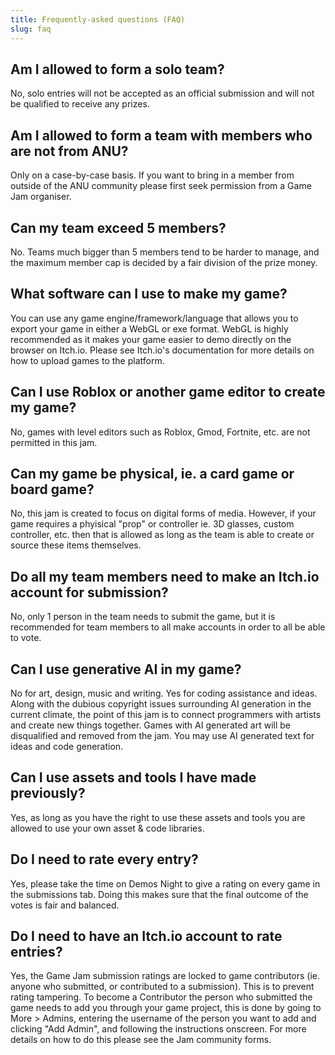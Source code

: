 ```yaml
---
title: Frequently-asked questions (FAQ)
slug: faq
---
```


## Am I allowed to form a solo team?
No, solo entries will not be accepted as an official submission and will not be qualified to receive any prizes.

## Am I allowed to form a team with members who are not from ANU?
Only on a case-by-case basis. If you want to bring in a member from outside of the ANU community please first seek permission from a Game Jam organiser. 

## Can my team exceed 5 members?
No. Teams much bigger than 5 members tend to be harder to manage, and the maximum member cap is decided by a fair division of the prize money.

## What software can I use to make my game?
You can use any game engine/framework/language that allows you to export your game in either a WebGL or exe format. WebGL is highly recommended as it makes your game easier to demo directly on the browser on Itch.io. Please see Itch.io's documentation for more details on how to upload games to the platform.

## Can I use Roblox or another game editor to create my game?
No, games with level editors such as Roblox, Gmod, Fortnite, etc. are not permitted in this jam.

## Can my game be physical, ie. a card game or board game?
No, this jam is created to focus on digital forms of media. However, if your game requires a phyisical "prop" or controller ie. 3D glasses, custom controller, etc. then that is allowed as long as the team is able to create or source these items themselves.

## Do all my team members need to make an Itch.io account for submission?
No, only 1 person in the team needs to submit the game, but it is recommended for team members to all make accounts in order to all be able to vote.

## Can I use generative AI in my game?
No for art, design, music and writing. Yes for coding assistance and ideas. Along with the dubious copyright issues surrounding AI generation in the current climate, the point of this jam is to connect programmers with artists and create new things together. Games with AI generated art will be disqualified and removed from the jam. You may use AI generated text for ideas and code generation.

## Can I use assets and tools I have made previously?
Yes, as long as you have the right to use these assets and tools you are allowed to use your own asset & code libraries.

## Do I need to rate every entry?
Yes, please take the time on Demos Night to give a rating on every game in the submissions tab. Doing this makes sure that the final outcome of the votes is fair and balanced.

## Do I need to have an Itch.io account to rate entries?
Yes, the Game Jam submission ratings are locked to game contributors (ie. anyone who submitted, or contributed to a submission). This is to prevent rating tampering. To become a Contributor the person who submitted the game needs to add you through your game project, this is done by going to More > Admins, entering the username of the person you want to add and clicking "Add Admin", and following the instructions onscreen. For more details on how to do this please see the Jam community forms.